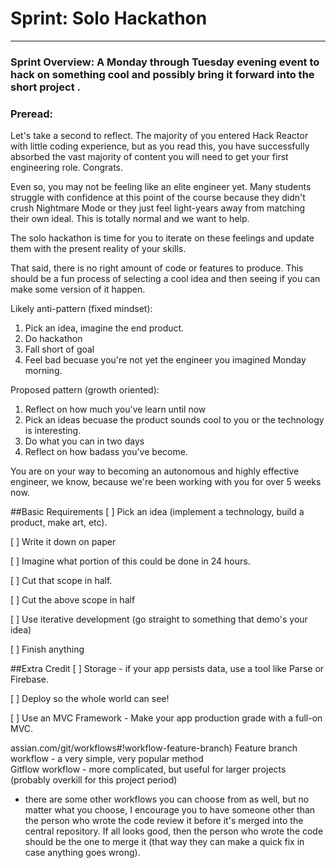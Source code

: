 # Sprint: Solo Hackathon
___

### Sprint Overview: A Monday through Tuesday evening event to hack on something cool and possibly bring it forward into the short project .

### Preread: 

Let's take a second to reflect. The majority of you entered Hack Reactor with little coding experience, but as you read this, you have successfully absorbed the vast majority of content you will need to get your first engineering role. Congrats.

Even so, you may not be feeling like an elite engineer yet. Many students struggle with confidence at this point of the course because they didn't crush Nightmare Mode or they just feel light-years away from matching their own ideal. This is totally normal and we want to help.

The solo hackathon is time for you to iterate on these feelings and update them with the present reality of your skills.

That said, there is no right amount of code or features to produce. This should be a fun process of selecting a cool idea and then seeing if you can make some version of it happen.

Likely anti-pattern (fixed mindset):
1. Pick an idea, imagine the end product.
2. Do hackathon
3. Fall short of goal
4. Feel bad becuase you're not yet the engineer you imagined Monday morning.

Proposed pattern (growth oriented):
1. Reflect on how much you've learn until now
2. Pick an ideas becuase the product sounds cool to you or the technology is interesting. 
3. Do what you can in two days
4. Reflect on how badass you've become.

You are on your way to becoming an autonomous and highly effective engineer, we know, because we're been working with you for over 5 weeks now.




##Basic Requirements
[ ] Pick an idea (implement a technology, build a product, make art, etc).

[ ] Write it down on paper

[ ] Imagine what portion of this could be done in 24 hours.

[ ] Cut that scope in half.

[ ] Cut the above scope in half

[ ] Use iterative development (go straight to something that demo's your idea)

[ ] Finish anything




##Extra Credit
[ ] Storage - if your app persists data, use a tool like Parse or Firebase. 

[ ] Deploy so the whole world can see!

[ ] Use an MVC Framework - Make your app production grade with a full-on MVC. 

assian.com/git/workflows#!workflow-feature-branch)
Feature branch workflow - a very simple, very popular method  
Gitflow workflow - more complicated, but useful for larger projects (probably overkill for this project period)  
- there are some other workflows you can choose from as well, but no matter what you choose, I encourage you to have someone other than the person who wrote the code review it before it's merged into the central repository. If all looks good, then the person who wrote the code should be the one to merge it (that way they can make a quick fix in case anything goes wrong).

